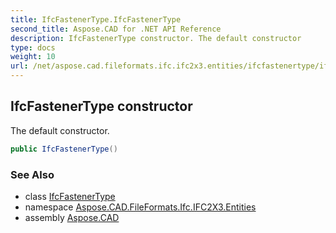 ```yaml
---
title: IfcFastenerType.IfcFastenerType
second_title: Aspose.CAD for .NET API Reference
description: IfcFastenerType constructor. The default constructor
type: docs
weight: 10
url: /net/aspose.cad.fileformats.ifc.ifc2x3.entities/ifcfastenertype/ifcfastenertype/
---
```

## IfcFastenerType constructor

The default constructor.

```csharp
public IfcFastenerType()
```

### See Also

* class [IfcFastenerType](../)
* namespace [Aspose.CAD.FileFormats.Ifc.IFC2X3.Entities](../../ifcfastenertype/)
* assembly [Aspose.CAD](../../../)


